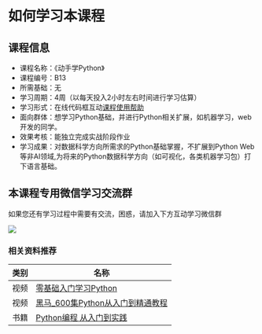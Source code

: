 # 如何学习本课程

## 课程信息
- 课程名称：《动手学Python》
- 课程编号：B13
- 所需基础：无
- 学习周期：4周（以每天投入2小时左右时间进行学习估算）
- 学习形式：在线代码框互动[课程使用帮助](/help/)
- 面向群体：想学习Python基础，并进行Python相关扩展，如机器学习，web开发的同学。
- 效果考核：能独立完成实战阶段作业
- 学习成果：对数据科学方向所需求的Python基础掌握，不扩展到Python Web等非AI领域,为将来的Python数据科学方向（如可视化，各类机器学习包）打下语言基础。

## 本课程专用微信学习交流群 

如果您还有学习过程中需要有交流，困惑，请加入下方互动学习微信群

![](./images/qrcode.jpg)

### 相关资料推荐

| 类别     | 名称    |
| -- |   ---- |
| 视频     | [零基础入门学习Python](https://www.bilibili.com/video/av4050443) |
| 视频     | [黑马_600集Python从入门到精通教程](https://www.bilibili.com/video/av14184325) |
| 书籍     | [Python编程 从入门到实践](https://item.jd.com/11993134.html) |

